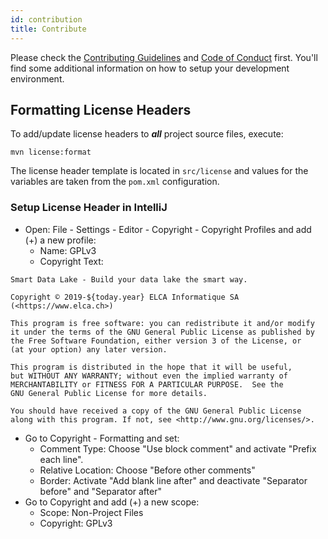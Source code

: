 ```yaml
---
id: contribution
title: Contribute
---
```

Please check the 
[Contributing Guidelines](https://github.com/smart-data-lake/smart-data-lake/blob/develop/CONTRIBUTING.md) and 
[Code of Conduct](https://github.com/smart-data-lake/smart-data-lake/blob/develop/CODE_OF_CONDUCT.md)
first.
You'll find some additional information on how to setup your development environment.

## Formatting License Headers
To add/update license headers to ***all*** project source files, execute:

`mvn license:format`

The license header template is located in `src/license` and values for the variables are taken from the `pom.xml` configuration.

### Setup License Header in IntelliJ

* Open: File - Settings - Editor - Copyright - Copyright Profiles and add (+) a new profile:
    * Name: GPLv3
    * Copyright Text:
```
Smart Data Lake - Build your data lake the smart way.

Copyright © 2019-${today.year} ELCA Informatique SA (<https://www.elca.ch>)

This program is free software: you can redistribute it and/or modify
it under the terms of the GNU General Public License as published by
the Free Software Foundation, either version 3 of the License, or
(at your option) any later version.

This program is distributed in the hope that it will be useful,
but WITHOUT ANY WARRANTY; without even the implied warranty of
MERCHANTABILITY or FITNESS FOR A PARTICULAR PURPOSE.  See the
GNU General Public License for more details.

You should have received a copy of the GNU General Public License
along with this program. If not, see <http://www.gnu.org/licenses/>.
```
* Go to Copyright - Formatting and set:
    * Comment Type: Choose "Use block comment" and activate "Prefix each line".
    * Relative Location: Choose "Before other comments"
    * Border: Activate "Add blank line after" and deactivate "Separator before" and "Separator after"
* Go to Copyright and add (+) a new scope:
    * Scope: Non-Project Files
    * Copyright: GPLv3